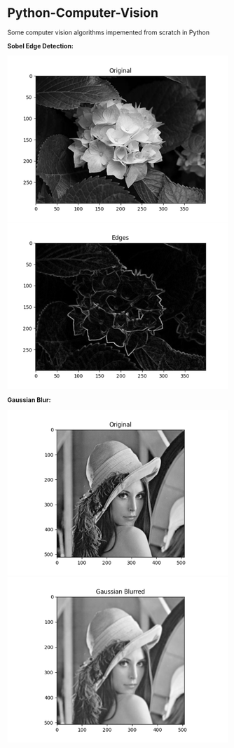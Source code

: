 # Python-Computer-Vision
Some computer vision algorithms impemented from scratch in Python

**Sobel Edge Detection:**

![](https://github.com/TylerReimer13/Python-Computer-Vision/blob/main/Viz/Flower_Sobel_Edge_Before.png)
![](https://github.com/TylerReimer13/Python-Computer-Vision/blob/main/Viz/Flower_Sobel_Edge_After.png)


**Gaussian Blur:**

![](https://github.com/TylerReimer13/Python-Computer-Vision/blob/main/Viz/Lenna_Gauss_Blur_Before.png)
![](https://github.com/TylerReimer13/Python-Computer-Vision/blob/main/Viz/Lenna_Gauss_Blur_After.png)
